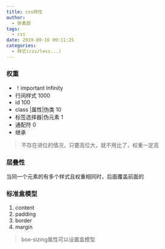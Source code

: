 ```yaml
---
title: css特性
author:
  - 徐勇超
tags:
  - css
date: 2019-09-16 00:11:25
categories:
  - 样式(css/less...)
---
```


### 权重
- ！important  Infinity
- 行间样式         1000 
- id               100
- class |属性|伪类   10
- 标签选择器|伪元素    1
- 通配符             0
- 继承
>不存在进位的情况，只要高位大，就不用比了，权重一定高

<!-- more -->

### 层叠性
当同一个元素的有多个样式且权重相同时，后面覆盖前面的

### 标准盒模型
1. content
2. padding
3. border
4. margin
>box-sizing属性可以设置盒模型